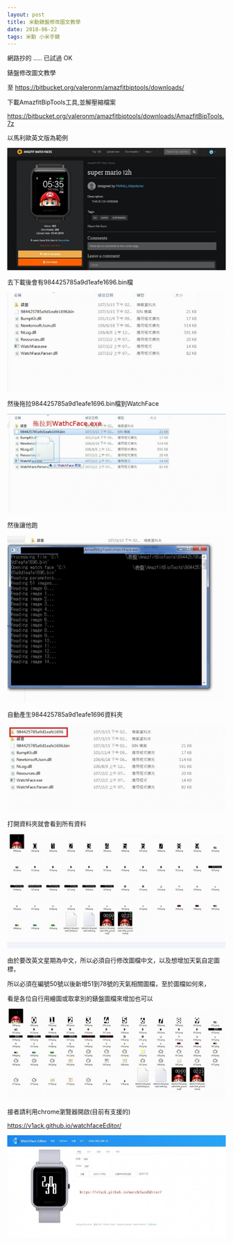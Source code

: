 ```yaml
---
layout: post
title: 米動錶盤修改圖文教學 
date: 2018-06-22
tags: 米動 小米手錶
---
```


網路抄的 ..... 已試過 OK

錶盤修改圖文教學

至  https://bitbucket.org/valeronm/amazfitbiptools/downloads/

下載AmazfitBipTools工具,並解壓縮檔案

https://bitbucket.org/valeronm/amazfitbiptools/downloads/AmazfitBipTools.7z

以馬利歐英文版為範例

<img src="/images/posts/mi/p1.jpg">

去下載後會有984425785a9d1eafe1696.bin檔

<img src="/images/posts/mi/p2.jpg">

然後拖拉984425785a9d1eafe1696.bin檔到WatchFace

<img src="/images/posts/mi/p3.jpg">

然後讓他跑

<img src="/images/posts/mi/p4.jpg">

自動產生984425785a9d1eafe1696資料夾

<img src="/images/posts/mi/p5.jpg">

打開資料夾就會看到所有資料

<img src="/images/posts/mi/p6.jpg">

由於要改英文星期為中文，所以必須自行修改圖檔中文，以及想增加天氣自定圖標，

所以必須在編號50號以後新增51到78號的天氣相關圖檔，至於圖檔如何來，

看是各位自行用繪圖或取拿別的錶盤圖檔來增加也可以

<img src="/images/posts/mi/p7.jpg">

接者請利用chrome瀏覽器開啟(目前有支援的)

https://v1ack.github.io/watchfaceEditor/

<img src="/images/posts/mi/p8.jpg">
